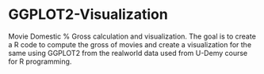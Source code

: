 # GGPLOT2-Visualization
Movie Domestic % Gross calculation and visualization.
The goal is to create a R code to compute the gross of movies and create a visualization for the same using GGPLOT2
from the realworld data used from U-Demy course for R programming.
